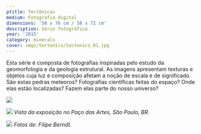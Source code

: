 ```yaml
---
ptitle: Tectônicas
medium: Fotografia digital
dimensions: '58 x 76 cm / 58 x 72 cm'
description: Série fotográfica
year: '2015'
category: minerals
cover: imgs/tectonics/tectonics_01.jpg
---
```

Esta série é composta de fotografias inspiradas pelo estudo da geomorfologia e da geologia estrutural. As imagens apresentam texturas e objetos cuja luz e composição afetam a noção de escala e de significado. São estas pedras meteoros? Fotografias científicas feitas do espaço? Onde elas estão localizadas? Fazem elas parte do nosso universo?

![]({{site.baseurl}}/imgs/tectonics/tectonics_00.jpg)

![]({{site.baseurl}}/imgs/tectonics/tectonics_exhibition_00.jpg)
_Vista da exposição no Paço das Artes, São Paulo, BR._

![]({{site.baseurl}}/imgs/tectonics/tectonics_exhibition_01.jpg)
_Fotos de: Filipe Berndt._
